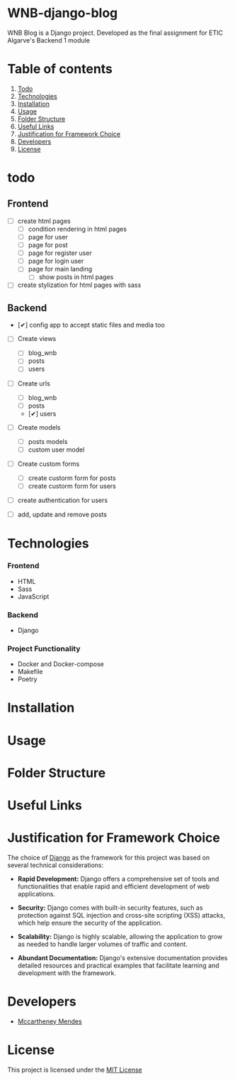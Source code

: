 # WNB-django-blog
WNB Blog is a Django project. Developed as the final assignment for ETIC Algarve's Backend 1 module 

# Table of contents

1. [Todo](#todo)
2. [Technologies](#technologies)
3. [Installation](#installation)
4. [Usage](#usage)
5. [Folder Structure](#folder-structure)
6. [Useful Links](#useful-links)
7. [Justification for Framework Choice](#justification-for-framework-choice)
8. [Developers](#developers)
9. [License](#license)

# todo

## Frontend
- [ ] create html pages
    - [ ] condition rendering in html pages
    - [ ] page for user
    - [ ] page for post
    - [ ] page for register user
    - [ ] page for login user
    - [ ] page for main landing
        - [ ] show posts in html pages

- [ ] create stylization for html pages with sass

## Backend 
- [✔] config app to accept static files and media too

- [ ] Create views
    - [ ] blog_wnb
    - [ ] posts
    - [ ] users

- [ ] Create urls 
    - [ ] blog_wnb
    - [ ] posts
    - [✔] users

- [ ] Create models 
    - [ ] posts models
    - [ ] custom user model

- [ ] Create custom forms 
    - [ ] create custorm form for posts
    - [ ] create custorm form for users

- [ ] create authentication for users

- [ ] add, update and remove posts

# Technologies

### Frontend
- HTML
- Sass
- JavaScript

### Backend
- Django

### Project Functionality
- Docker and Docker-compose
- Makefile
- Poetry

# Installation

# Usage

# Folder Structure

# Useful Links

# Justification for Framework Choice

The choice of [Django](link-to-django-website) as the framework for this project was based on several technical considerations:

- **Rapid Development:** Django offers a comprehensive set of tools and functionalities that enable rapid and efficient development of web applications.
  
- **Security:** Django comes with built-in security features, such as protection against SQL injection and cross-site scripting (XSS) attacks, which help ensure the security of the application.

- **Scalability:** Django is highly scalable, allowing the application to grow as needed to handle larger volumes of traffic and content.

- **Abundant Documentation:** Django's extensive documentation provides detailed resources and practical examples that facilitate learning and development with the framework.


# Developers
- [Mccartheney Mendes](https://github.com/mccartheney)

# License
This project is licensed under the [MIT License](/LICENSE)